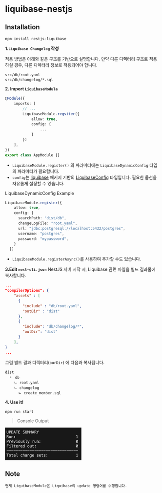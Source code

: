 # liquibase-nestjs

## Installation
```
npm install nestjs-liquibase
```

**1.`Liquibase Changelog` 작성**

적용 방법은 아래와 같은 구조를 기반으로 설명합니다. 만약 다른 디렉터리 구조로 적용하실 경우, 다른 디렉터리 정보로 적용되어야 합니다.
```
src/db/root.yaml
src/db/changelog/*.sql
```

**2. Import `LiquibaseModule`**
```typescript
@Module({
    imports: [
        // ...
        LiquibaseModule.regsiter({
            allow: true,
            config: {
                ...
            }
        })
    ],
})
export class AppModule {}
```

- `LiquibaseModule.register()` 의 파라미터에는 `LiquibaseDynamicConfig` 타입의 파라미터가 필요합니다. 
- `config`는 [liquibase](liquhttps://www.npmjs.com/package/liquibaseibase) 패키지 기반의 [LiquibaseConfig](https://github.com/liquibase/node-liquibase/blob/master/src/models/liquibase-config.model.ts) 타입입니다. 필요한 옵션을 자유롭게 설정할 수 있습니다.

LiquibaseDynamicConfig Example
```ts
LiquibaseModule.register({
    allow: true,
    config: {
      searchPath: "dist/db",
      changeLogFile: "root.yaml",
      url: "jdbc:postgresql://localhost:5432/postgres",
      username: "postgres",
      password: "mypassword", 
    }
  })
```

- `LiquibaseModule.registerAsync()`를 사용하여 추가할 수도 있습니다.

**3.Edit `nest-cli.json`**
NestJS 서버 시작 시, Liquibase 관련 파일을 빌드 결과물에 복사합니다.

```json
...
"compilerOptions": {
    "assets" : [
      {
        "include" : "db/root.yaml",
        "outDir" : "dist"
      },
      {
        "include": "db/changelog/*",
        "outDir": "dist"
      }
    ],
}
...


```

그럼 빌드 결과 디렉터리(`ourDir`) 에 다음과 복사됩니다.
```
dist
  ㄴ db
    ㄴ root.yaml
    ㄴ changelog
      ㄴ create_member.sql 
```

**4. Use it!**
```
npm run start
```
> Console Output

<img src="docs/image.png" width="250">

## Note
```
현재 LiquibaseModule은 Liquibase의 update 명령어를 수행합니다.
```